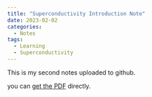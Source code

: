 ```yaml
---
title: "Superconductivity Introduction Note"
date: 2023-02-02
categories:
  - Notes
tags:
  - Learning
  - Superconductivity
---
```


This is my second notes uploaded to github.

you can [get the PDF](/assets/notes/SCintro.pdf) directly.
